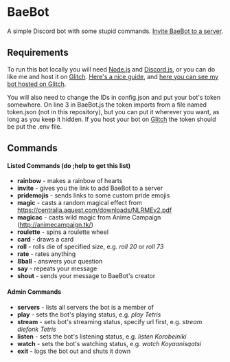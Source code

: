 # BaeBot
A simple Discord bot with some stupid commands. [Invite BaeBot to a server](https://discordapp.com/api/oauth2/authorize?client_id=423155396342054912&permissions=0&scope=bot).

## Requirements
To run this bot locally you will need [Node.js](https://nodejs.org/) and [Discord.js](https://discord.js.org/), or you can do like me and host it on [Glitch](https://glitch.com/). [Here's a nice guide](https://anidiotsguide_old.gitbooks.io/discord-js-bot-guide/content/other-guides/hosting-on-glitchcom.html), and [here you can see my bot hosted on Glitch](https://glitch.com/edit/#!/baebot).

You will also need to change the IDs in config.json and put your bot's token somewhere. On line 3 in BaeBot.js the token imports from a file named token.json (not in this repository), but you can put it wherever you want, as long as you keep it hidden. If you host your bot on [Glitch](https://glitch.com/) the token should be put the .env file.

## Commands
#### Listed Commands (do ;help to get this list)
* **rainbow** - makes a rainbow of hearts
* **invite** - gives you the link to add BaeBot to a server
* **pridemojis** - sends links to some custom pride emojis
* **magic** - casts a random magical effect from https://centralia.aquest.com/downloads/NLRMEv2.pdf
* **magicac** - casts wild magic from Anime Campaign (http://animecampaign.tk/)
* **roulette** - spins a roulette wheel
* **card** - draws a card
* **roll** - rolls die of specified size, e.g. *roll 20* or *roll 73*
* **rate** - rates anything
* **8ball** - answers your question
* **say** - repeats your message
* **shout** - sends your message to BaeBot's creator

#### Admin Commands
* **servers** - lists all servers the bot is a member of
* **play** - sets the bot's playing status, e.g. *play Tetris*
* **stream** - sets bot's streaming status, specify url first, e.g. *stream diefonk Tetris*
* **listen** - sets the bot's listening status, e.g. *listen Korobeiniki*
* **watch** - sets the bot's watching status, e.g. *watch Koyaanisqatsi*
* **exit** - logs the bot out and shuts it down
